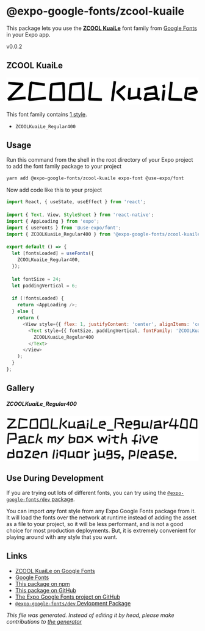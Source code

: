 # @expo-google-fonts/zcool-kuaile

This package lets you use the [**ZCOOL KuaiLe**](https://fonts.google.com/specimen/ZCOOL+KuaiLe) font family from [Google Fonts](https://fonts.google.com/) in your Expo app.

v0.0.2

## ZCOOL KuaiLe

![ZCOOL KuaiLe](./font-family.png)

This font family contains [1 style](#gallery).

- `ZCOOLKuaiLe_Regular400`

## Usage

Run this command from the shell in the root directory of your Expo project to add the font family package to your project
```sh
yarn add @expo-google-fonts/zcool-kuaile expo-font @use-expo/font
```

Now add code like this to your project
```js
import React, { useState, useEffect } from 'react';

import { Text, View, StyleSheet } from 'react-native';
import { AppLoading } from 'expo';
import { useFonts } from '@use-expo/font';
import { ZCOOLKuaiLe_Regular400 } from '@expo-google-fonts/zcool-kuaile';

export default () => {
  let [fontsLoaded] = useFonts({
    ZCOOLKuaiLe_Regular400,
  });

  let fontSize = 24;
  let paddingVertical = 6;

  if (!fontsLoaded) {
    return <AppLoading />;
  } else {
    return (
      <View style={{ flex: 1, justifyContent: 'center', alignItems: 'center' }}>
        <Text style={{ fontSize, paddingVertical, fontFamily: 'ZCOOLKuaiLe_Regular400' }}>
          ZCOOLKuaiLe_Regular400
        </Text>
      </View>
    );
  }
};

```

## Gallery

##### ZCOOLKuaiLe_Regular400
![ZCOOLKuaiLe_Regular400](./0809b4605f58fdd321743ae7e5b76d4ac6c2153fe0b5b7185dd12c1974659c00.ttf.png)


## Use During Development

If you are trying out lots of different fonts, you can try using the [`@expo-google-fonts/dev` package](https://www.npmjs.com/package/@expo-google-fonts/dev).

You can import *any* font style from any Expo Google Fonts package from it. It will load the fonts
over the network at runtime instead of adding the asset as a file to your project, so it will be 
less performant, and is not a good choice for most production deployments. But, it is extremely convenient
for playing around with any style that you want.

## Links

- [ZCOOL KuaiLe on Google Fonts](https://fonts.google.com/specimen/ZCOOL+KuaiLe)
- [Google Fonts](https://fonts.google.com/)
- [This package on npm](https://www.npmjs.com/package/@expo-google-fonts/zcool-kuaile)
- [This package on GitHub](https://github.com/expo/google-fonts/tree/master/font-packages/zcool-kuaile)
- [The Expo Google Fonts project on GitHub](https://github.com/expo/google-fonts)
- [`@expo-google-fonts/dev` Devlopment Package](https://github.com/expo/google-fonts/tree/master/font-packages/dev)


*This file was generated. Instead of editing it by head, please make contributions to [the generator](https://github.com/expo/google-fonts/tree/master/packages/generator)*
